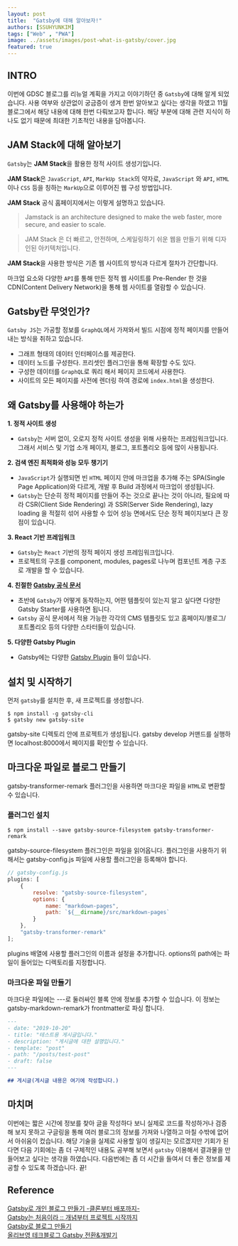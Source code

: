 ```yaml
---
layout: post
title:  "Gatsby에 대해 알아보자!"
authors: [SSUHYUNKIM]
tags: ["Web" , "PWA"]
image: ../assets/images/post-what-is-gatsby/cover.jpg
featured: true
---
```


## INTRO

이번에 GDSC 블로그를 리뉴얼 계획을 가지고 이야기하던 중 `Gatsby`에 대해 알게 되었습니다. 
사용 여부와 상관없이 궁금증이 생겨 한번 알아보고 싶다는 생각을 하였고 11월 블로그에서 해당 내용에 대해 한번 다뤄보고자 합니다.
해당 부분에 대해 관련 지식이 하나도 없기 때문에 최대한 기초적인 내용을 담아봅니다.


## JAM Stack에 대해 알아보기 
`Gatsby`는 **JAM Stack**을 활용한 정적 사이트 생성기입니다. 

**JAM Stack**은 `JavaScript`, `API`, `MarkUp Stack`의 약자로, `JavaScript` 와 `API`, `HTML`이나 `CSS` 등을 칭하는 `MarkUp`으로 이루어진 웹 구성 방법입니다.

**JAM Stack** 공식 홈페이지에서는 이렇게 설명하고 있습니다.
> Jamstack is an architecture designed to make the web faster, more secure, and easier to scale.

> JAM Stack 은 더 빠르고, 안전하며, 스케일링하기 쉬운 웹을 만들기 위해 디자인된 아키텍처입니다.

**JAM Stack**을 사용한 방식은 기존 웹 사이트의 방식과 다르게 절차가 간단합니다.

마크업 요소와 다양한 `API`를 통해 만든 정적 웹 사이트를 Pre-Render 한 것을 CDN(Content Delivery Network)을 통해 웹 사이트를 열람할 수 있습니다.

## Gatsby란 무엇인가?

`Gatsby JS`는 가공할 정보를 `GraphQL`에서 가져와서 빌드 시점에 정적 페이지를 만들어 내는 방식을 취하고 있습니다. 

- 그래프 형태의 데이터 인터페이스를 제공한다.
- 데이터 노드를 구성한다. 프리셋인 플러그인을 통해 확장할 수도 있다.
- 구성한 데이터를 `GraphQL`로 쿼리 해서 페이지 코드에서 사용한다.
- 사이트의 모든 페이지를 사전에 렌더링 하여 경로에 `index.html`을 생성한다.


## 왜 Gatsby를 사용해야 하는가

**1. 정적 사이트 생성**
- `Gatsby`는 서버 없이, 오로지 정적 사이트 생성을 위해 사용하는 프레임워크입니다.
그래서 서비스 및 기업 소개 페이지, 블로그, 포트폴리오 등에 많이 사용됩니다.

**2. 검색 엔진 최적화와 성능 모두 챙기기**
- `JavaScript`가 실행되면 빈 `HTML` 페이지 안에 마크업을 추가해 주는 SPA(Single Page Application)와 다르게, 개발 후 Build 과정에서 마크업이 생성됩니다.
- `Gatsby`는 단순히 정적 페이지를 만들어 주는 것으로 끝나는 것이 아니라, 필요에 따라 CSR(Client Side Rendering) 과 SSR(Server Side Rendering), lazy loading 을 적절히 섞어 사용할 수 있어 성능 면에서도 단순 정적 페이지보다 큰 장점이 있습니다.

**3. React 기반 프레임워크**
- `Gatsby`는 `React` 기반의 정적 페이지 생성 프레임워크입니다. 
- 프로젝트의 구조를 component, modules, pages로 나누며 컴포넌트 계층 구조로 개발을 할 수 있습니다.

**4. 친절한 [Gatsby 공식 문서](https://www.gatsbyjs.com/docs/)**
- 초반에 `Gatsby`가 어떻게 동작하는지, 어떤 템플릿이 있는지 알고 싶다면 다양한 Gatsby Starter를 사용하면 됩니다.
- `Gatsby` 공식 문서에서 적용 가능한 각각의 CMS 템플릿도 있고 홈페이지/블로그/포트폴리오 등의 다양한 스타터들이 있습니다.

**5. 다양한 Gatsby Plugin**
- Gatsby에는 다양한 [Gatsby Plugin](https://www.gatsbyjs.com/plugins) 들이 있습니다. 

## 설치 및 시작하기

먼저 `gatsby`를 설치한 후, 새 프로젝트를 생성합니다.

```shell
$ npm install -g gatsby-cli
$ gatsby new gatsby-site
```

gatsby-site 디렉토리 안에 프로젝트가 생성됩니다.
gatsby develop 커맨드를 실행하면 localhost:8000에서 페이지를 확인할 수 있습니다.


## 마크다운 파일로 블로그 만들기
gatsby-transformer-remark 플러그인을 사용하면 마크다운 파일을 `HTML`로 변환할 수 있습니다. 

### 플러그인 설치

```shell
$ npm install --save gatsby-source-filesystem gatsby-transformer-remark
```

gatsby-source-filesystem 플러그인은 파일을 읽어옵니다. 
플러그인을 사용하기 위해서는 gatsby-config.js 파일에 사용할 플러그인을 등록해야 합니다.

```javascript
// gatsby-config.js
plugins: [
    {
        resolve: "gatsby-source-filesystem",
        options: {
            name: "markdown-pages",
            path: `${__dirname}/src/markdown-pages`
        }
    },
    "gatsby-transformer-remark"
];
```

plugins 배열에 사용할 플러그인의 이름과 설정을 추가합니다. 
options의 path에는 파일이 들어있는 디렉토리를 지정합니다.

### 마크다운 파일 만들기

마크다운 파일에는 ---로 둘러싸인 블록 안에 정보를 추가할 수 있습니다. 이 정보는 gatsby-markdown-remark가 frontmatter로 파싱 합니다. 

```markdown
---
- date: "2019-10-20"
- title: "테스트용 게시글입니다."
- description: "게시글에 대한 설명입니다."
- template: "post"
- path: "/posts/test-post"
- draft: false
---

## 게시글(게시글 내용은 여기에 작성합니다.)
```

## 마치며
이번에는 짧은 시간에 정보를 찾아 글을 작성하다 보니 실제로 코드를 작성하거나 검증해 보지 못하고 구글링을 통해 여러 블로그의 정보를 가져와 나열하고 마칠 수밖에 없어서 아쉬움이 컸습니다. 
해당 기술을 실제로 사용할 일이 생길지는 모르겠지만 기회가 된다면 다음 기회에는 좀 더 구체적인 내용도 공부해 보면서 `gatsby` 이용해서 결과물을 만들어보고 싶다는 생각을 하였습니다. 
다음번에는 좀 더 시간을 들여서 더 좋은 정보를 제공할 수 있도록 하겠습니다.
끝!

## Reference

[Gatsby로 개인 블로그 만들기 -클론부터 배포까지-](https://suitee.me/getting-started-gatsby/)  
[Gatsby는 처음이라 :: 개념부터 프로젝트 시작까지](https://mnxmnz.github.io/gatsby/what-is-gatsby/)  
[Gatsby로 블로그 만들기](https://devsoyoung.github.io/posts/gatsby-blog/)  
[올리브영 테크블로그 Gatsby 전환&개발기](https://oliveyoung.tech/blog/2022-07-04/How-to-Develop-And-Migration-Blog-With-Gatsby/)  
